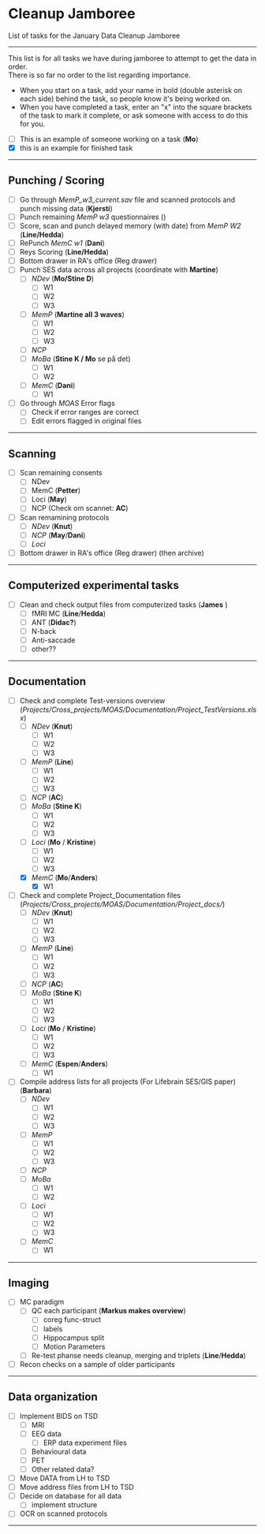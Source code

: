# Cleanup Jamboree
List of tasks for the January Data Cleanup Jamboree

---

This list is for all tasks we have during jamboree to attempt to get the data in order.   
There is so far no order to the list regarding importance.  

- When you start on a task, add your name in bold (double asterisk on each side) behind the task, so people know it's being worked on.  
- When you have completed a task, enter an "x" into the square brackets of the task to mark it complete, or ask someone with access to do this for you.    

- [ ] This is an example of someone working on a task (**Mo**)
- [x] this is an example for finished task  

---

## Punching / Scoring  
- [ ] Go through *MemP_w3_current.sav* file and scanned protocols and punch missing data (**Kjersti**)
- [ ] Punch remaining *MemP w3* questionnaires ()
- [ ] Score, scan and punch delayed memory (with date) from *MemP W2* (**Line/Hedda**)
- [ ] RePunch *MemC w1* (**Dani**)
- [ ] Reys Scoring (**Line/Hedda**)
- [ ] Bottom drawer in RA's office (Reg drawer)  
- [ ] Punch SES data across all projects (coordinate with **Martine**)
  - [ ] *NDev* (**Mo/Stine D**)
    - [ ] W1
    - [ ] W2
    - [ ] W3
  - [ ] *MemP* (**Martine all 3 waves**)
    - [ ] W1
    - [ ] W2
    - [ ] W3
  - [ ] *NCP*
  - [ ] *MoBa* (**Stine K / Mo** se på det)
    - [ ] W1
    - [ ] W2
  - [ ] *MemC* (**Dani**)
    - [ ] W1
- [ ] Go through *MOAS* Error flags
  - [ ] Check if error ranges are correct
  - [ ] Edit errors flagged in original files
---

## Scanning  
- [ ] Scan remaining consents  
  - [ ] NDev  
  - [ ] MemC (**Petter**)  
  - [ ] Loci (**May**)  
  - [ ] NCP (Check om scannet: **AC**)  
- [ ] Scan remamining protocols 
  - [ ] *NDev* (**Knut**)  
  - [ ] *NCP* (**May**/**Dani**)  
  - [ ] *Loci*
- [ ] Bottom drawer in RA's office (Reg drawer)  (then archive)
---

## Computerized experimental tasks
- [ ] Clean and check output files from computerized tasks (**James** )
  - [ ] fMRI MC (**Line**/**Hedda**) 
  - [ ] ANT (**Didac?**)
  - [ ] N-back
  - [ ] Anti-saccade
  - [ ] other??
---

## Documentation  
- [ ] Check and complete Test-versions overview (_Projects/Cross_projects/MOAS/Documentation/Project_TestVersions.xlsx_)
  - [ ] *NDev* (**Knut**)
    - [ ] W1
    - [ ] W2
    - [ ] W3
  - [ ] *MemP* (**Line**)
    - [ ] W1
    - [ ] W2
    - [ ] W3
  - [ ] *NCP* (**AC**)
  - [ ] *MoBa* (**Stine K**)
    - [ ] W1
    - [ ] W2
    - [ ] W3 
  - [ ] *Loci* (**Mo** / **Kristine**)
    - [ ] W1
    - [ ] W2
    - [ ] W3
  - [x] *MemC* (**Mo**/**Anders**)
    - [x] W1
- [ ] Check and complete Project_Documentation files (_Projects/Cross_projects/MOAS/Documentation/Project_docs/_)
  - [ ] *NDev* (**Knut**)
    - [ ] W1
    - [ ] W2
    - [ ] W3
  - [ ] *MemP* (**Line**)
    - [ ] W1
    - [ ] W2
    - [ ] W3
  - [ ] *NCP* (**AC**)
  - [ ] *MoBa* (**Stine K**)
    - [ ] W1
    - [ ] W2
    - [ ] W3 
  - [ ] *Loci* (**Mo** / **Kristine**)
    - [ ] W1
    - [ ] W2
    - [ ] W3
  - [ ] *MemC* (**Espen**/**Anders**)
    - [ ] W1
- [ ] Compile address lists for all projects (For Lifebrain SES/GIS paper) (**Barbara**)
  - [ ] *NDev*
    - [ ] W1
    - [ ] W2
    - [ ] W3
  - [ ] *MemP*
    - [ ] W1
    - [ ] W2
    - [ ] W3
  - [ ] *NCP*
  - [ ] *MoBa*
    - [ ] W1
    - [ ] W2
  - [ ] *Loci*
    - [ ] W1
    - [ ] W2
    - [ ] W3
  - [ ] *MemC*
    - [ ] W1
---

## Imaging
- [ ] MC paradigm
  - [ ] QC each participant (**Markus makes overview**)
    - [ ] coreg func-struct
    - [ ] labels
    - [ ] Hippocampus split
    - [ ] Motion Parameters
  - [ ] Re-test phanse needs cleanup, merging and triplets (**Line**/**Hedda**)
- [ ] Recon checks on a sample of older participants
---

## Data organization
- [ ] Implement BIDS on TSD
  - [ ] MRI
  - [ ] EEG data
    - [ ] ERP data experiment files
  - [ ] Behavioural data
  - [ ] PET
  - [ ] Other related data?
- [ ] Move DATA from LH to TSD
- [ ] Move address files from LH to TSD
- [ ] Decide on database for all data
  - [ ] implement structure
- [ ] OCR on scanned protocols
---
